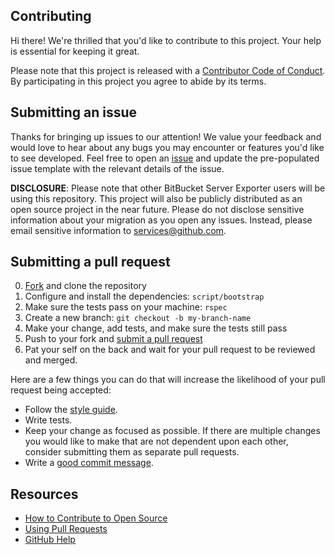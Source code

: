 ## Contributing

[fork]: https://github.com/github/bbs-expotrer/fork
[pr]: https://github.com/github/bbs-expotrer/compare
[style]: https://github.com/styleguide/ruby
[code-of-conduct]: CODE_OF_CONDUCT.md

Hi there! We're thrilled that you'd like to contribute to this project. Your help is essential for keeping it great.

Please note that this project is released with a [Contributor Code of Conduct][code-of-conduct]. By participating in this project you agree to abide by its terms.

## Submitting an issue

Thanks for bringing up issues to our attention! We value your feedback and would love to hear about any bugs you may encounter or features you'd like to see developed. Feel free to open an [issue](https://github.com/github/bbs-expotrer/issues) and update the pre-populated issue template with the relevant details of the issue.

**DISCLOSURE**: Please note that other BitBucket Server Exporter users will be using this repository. This project will also be publicly distributed as an open source project in the near future. Please do not disclose sensitive information about your migration as you open any issues. Instead, please email sensitive information to services@github.com.


## Submitting a pull request

0. [Fork][fork] and clone the repository
0. Configure and install the dependencies: `script/bootstrap`
0. Make sure the tests pass on your machine: `rspec`
0. Create a new branch: `git checkout -b my-branch-name`
0. Make your change, add tests, and make sure the tests still pass
0. Push to your fork and [submit a pull request][pr]
0. Pat your self on the back and wait for your pull request to be reviewed and merged.

Here are a few things you can do that will increase the likelihood of your pull request being accepted:

- Follow the [style guide][style].
- Write tests.
- Keep your change as focused as possible. If there are multiple changes you would like to make that are not dependent upon each other, consider submitting them as separate pull requests.
- Write a [good commit message](http://tbaggery.com/2008/04/19/a-note-about-git-commit-messages.html).

## Resources

- [How to Contribute to Open Source](https://opensource.guide/how-to-contribute/)
- [Using Pull Requests](https://help.github.com/articles/about-pull-requests/)
- [GitHub Help](https://help.github.com)
